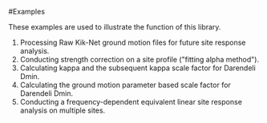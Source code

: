 #Examples

These examples are used to illustrate the function of this library.


1. Processing Raw Kik-Net ground motion files for future site response analysis.
2. Conducting strength correction on a site profile ("fitting alpha method").
3. Calculating kappa and the subsequent kappa scale factor for Darendeli Dmin.
4. Calculating the ground motion parameter based scale factor for Darendeli Dmin.
5. Conducting a frequency-dependent equivalent linear site response analysis on multiple sites.